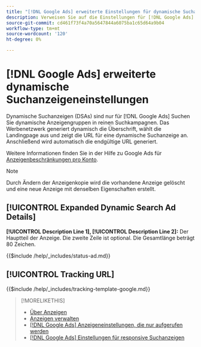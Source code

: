 ```yaml
---
title: "[!DNL Google Ads] erweiterte Einstellungen für dynamische Suchanzeigen"
description: Verweisen Sie auf die Einstellungen für [!DNL Google Ads] erweiterte dynamische Suchanzeigen.
source-git-commit: cd461f73f4a70a5647844a6075ba1c65d64a9b04
workflow-type: tm+mt
source-wordcount: '120'
ht-degree: 0%

---
```


# [!DNL Google Ads] erweiterte dynamische Suchanzeigeneinstellungen

Dynamische Suchanzeigen (DSAs) sind nur für [!DNL Google Ads] Suchen Sie dynamische Anzeigengruppen in reinen Suchkampagnen. Das Werbenetzwerk generiert dynamisch die Überschrift, wählt die Landingpage aus und zeigt die URL für eine dynamische Suchanzeige an. Anschließend wird automatisch die endgültige URL generiert.

Weitere Informationen finden Sie in der Hilfe zu Google Ads für [Anzeigenbeschränkungen pro Konto](https://support.google.com/google-ads/answer/6372658?hl=en).

>[!NOTE]
>
>Durch Ändern der Anzeigenkopie wird die vorhandene Anzeige gelöscht und eine neue Anzeige mit denselben Eigenschaften erstellt.

## [!UICONTROL Expanded Dynamic Search Ad Details]

**[!UICONTROL Description Line 1], [!UICONTROL Description Line 2]:** Der Hauptteil der Anzeige. Die zweite Zeile ist optional. Die Gesamtlänge beträgt 80 Zeichen.

<!-- **[!UICONTROL Status]:** -->

{{$include /help/_includes/status-ad.md}}

## [!UICONTROL Tracking URL]

<!-- **[!UICONTROL Tracking Template]:** -->

{{$include /help/_includes/tracking-template-google.md}}

>[!MORELIKETHIS]
>
>* [Über Anzeigen](ad-about.md)
>* [Anzeigen verwalten](ad-manage.md)
>* [[!DNL Google Ads] Anzeigeneinstellungen, die nur aufgerufen werden](ad-settings-google-call.md)
>* [[!DNL Google Ads] Einstellungen für responsive Suchanzeigen](ad-settings-google-rsa.md)


